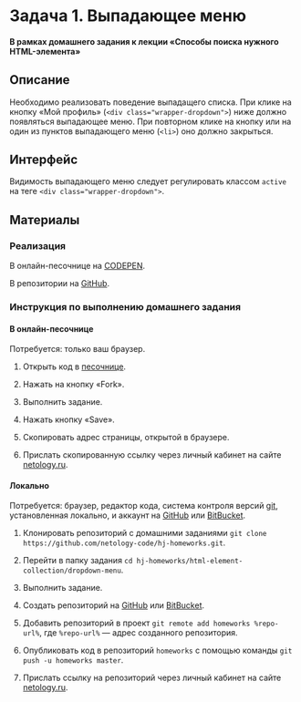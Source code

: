 # Задача 1. Выпадающее меню

#### В рамках домашнего задания к лекции «Способы поиска нужного HTML-элемента»

## Описание

Необходимо реализовать поведение выпадащего списка. При клике на кнопку «Мой профиль» (`<div class="wrapper-dropdown">`) ниже должно появляться выпадающее меню. При повторном клике на кнопку или на один из пунктов выпадающего меню (`<li>`) оно должно закрыться.

## Интерфейс

Видимость выпадающего меню следует регулировать классом `active` на теге `<div class="wrapper-dropdown">`.

## Материалы

### Реализация

В онлайн-песочнице на [CODEPEN](https://codepen.io/solarrust/pen/WpmevP).

В репозитории на [GitHub](https://github.com/netology-code/hj-homeworks/tree/master/html-element-collection/dropdown-menu).

### Инструкция по выполнению домашнего задания

#### В онлайн-песочнице

Потребуется: только ваш браузер.

1. Открыть код в [песочнице](https://codepen.io/solarrust/pen/WpmevP).

2. Нажать на кнопку «Fork».

3. Выполнить задание.

4. Нажать кнопку «Save».

5. Скопировать адрес страницы, открытой в браузере.

6. Прислать скопированную ссылку через личный кабинет на сайте [netology.ru](http://netology.ru/).    

#### Локально

Потребуется: браузер, редактор кода, система контроля версий [git](https://git-scm.com), установленная локально, и аккаунт на [GitHub](https://github.com/) или [BitBucket](https://bitbucket.org/).

1. Клонировать репозиторий с домашними заданиями `git clone https://github.com/netology-code/hj-homeworks.git`.

2. Перейти в папку задания `cd hj-homeworks/html-element-collection/dropdown-menu`.

3. Выполнить задание.

4. Создать репозиторий на [GitHub](https://github.com/) или [BitBucket](https://bitbucket.org/).

5. Добавить репозиторий в проект `git remote add homeworks %repo-url%`, где `%repo-url%` — адрес созданного репозитория.

6. Опубликовать код в репозиторий `homeworks` с помощью команды `git push -u homeworks master`.

7. Прислать ссылку на репозиторий через личный кабинет на сайте [netology.ru](http://netology.ru/).
